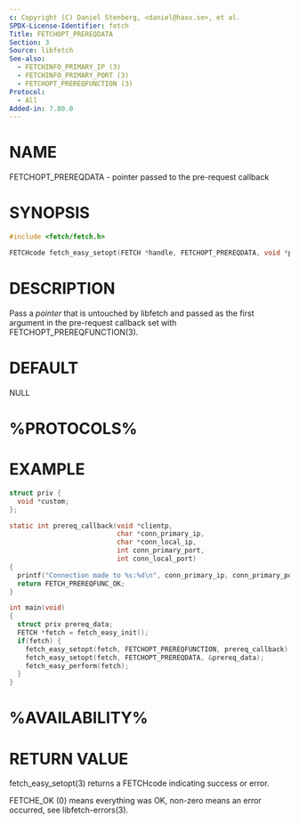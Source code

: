 ```yaml
---
c: Copyright (C) Daniel Stenberg, <daniel@haxx.se>, et al.
SPDX-License-Identifier: fetch
Title: FETCHOPT_PREREQDATA
Section: 3
Source: libfetch
See-also:
  - FETCHINFO_PRIMARY_IP (3)
  - FETCHINFO_PRIMARY_PORT (3)
  - FETCHOPT_PREREQFUNCTION (3)
Protocol:
  - All
Added-in: 7.80.0
---
```


# NAME

FETCHOPT_PREREQDATA - pointer passed to the pre-request callback

# SYNOPSIS

~~~c
#include <fetch/fetch.h>

FETCHcode fetch_easy_setopt(FETCH *handle, FETCHOPT_PREREQDATA, void *pointer);
~~~

# DESCRIPTION

Pass a *pointer* that is untouched by libfetch and passed as the first
argument in the pre-request callback set with FETCHOPT_PREREQFUNCTION(3).

# DEFAULT

NULL

# %PROTOCOLS%

# EXAMPLE

~~~c
struct priv {
  void *custom;
};

static int prereq_callback(void *clientp,
                           char *conn_primary_ip,
                           char *conn_local_ip,
                           int conn_primary_port,
                           int conn_local_port)
{
  printf("Connection made to %s:%d\n", conn_primary_ip, conn_primary_port);
  return FETCH_PREREQFUNC_OK;
}

int main(void)
{
  struct priv prereq_data;
  FETCH *fetch = fetch_easy_init();
  if(fetch) {
    fetch_easy_setopt(fetch, FETCHOPT_PREREQFUNCTION, prereq_callback);
    fetch_easy_setopt(fetch, FETCHOPT_PREREQDATA, &prereq_data);
    fetch_easy_perform(fetch);
  }
}
~~~

# %AVAILABILITY%

# RETURN VALUE

fetch_easy_setopt(3) returns a FETCHcode indicating success or error.

FETCHE_OK (0) means everything was OK, non-zero means an error occurred, see
libfetch-errors(3).
